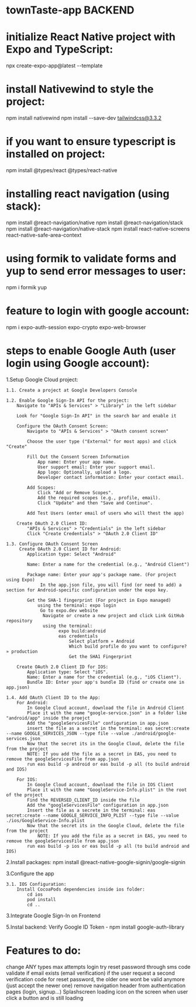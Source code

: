 # townTaste-app BACKEND

<!-- COMMAND INSTRUCTIONS FOR DEVs -->
<!-- NOTE: Always check the official library's documentation -->

# initialize React Native project with Expo and TypeScript:

npx create-expo-app@latest --template

# install Nativewind to style the project:

npm install nativewind
npm install --save-dev tailwindcss@3.3.2

# if you want to ensure typescript is installed on project:

npm install @types/react @types/react-native

# installing react navigation (using stack):

npm install @react-navigation/native
npm install @react-navigation/stack
npm install @react-navigation/native-stack
npm install react-native-screens react-native-safe-area-context

# using formik to validate forms and yup to send error messages to user:

npm i formik yup

# feature to login with google account:

npm i expo-auth-session expo-crypto expo-web-browser

# steps to enable Google Auth (user login using Google account):

1.Setup Google Cloud project:

    1.1. Create a project at Google Developers Console

    1.2. Enable Google Sign-In API for the project:
        Navigate to "APIs & Services" > "Library" in the left sidebar

        Look for "Google Sign-In API" in the search bar and enable it

        Configure the OAuth Consent Screen:
            Navigate to "APIs & Services" > "OAuth consent screen"

            Choose the user type ("External" for most apps) and click "Create"

            Fill Out the Consent Screen Information
                App name: Enter your app name.
                User support email: Enter your support email.
                App logo: Optionally, upload a logo.
                Developer contact information: Enter your contact email.

            Add Scopes:
                Click "Add or Remove Scopes".
                Add the required scopes (e.g., profile, email).
                Click "Update" and then "Save and Continue".

            Add Test Users (enter email of users who will thest the app)

        Create OAuth 2.0 Client ID:
            "APIs & Services" > "Credentials" in the left sidebar
            Click "Create Credentials" > "OAuth 2.0 Client ID"

    1.3. Configure OAuth Consent Screen
         Create OAuth 2.0 Client ID for Android:
            Application type: Select "Android"

            Name: Enter a name for the credential (e.g., "Android Client")

            Package name: Enter your app's package name. (For project using Expo)
                 In the app.json file, you will find (or need to add) a section for Android-specific configuration under the expo key.

            Get the SHA-1 fingerprint (For project in Expo managed)
                using the terminal: expo login
                 Go to expo.dev website
                  Navigate or create a new project and click Link GitHub repository
                  using the terminal:
                        expo build:android
                        eas credentials
                            Select platform » Android
                            Which build profile do you want to configure? » production
                            Get the SHA1 Fingerprint

        Create OAuth 2.0 Client ID for IOS:
            Application type: Select "iOS".
            Name: Enter a name for the credential (e.g., "iOS Client").
            Bundle ID: Enter your app's bundle ID (find or create one in app.json)

    1.4. Add OAuth Client ID to the App:
        For Android:
            In Google Cloud account, download the file in Android Client
            Place it with the name "google-service.json" in a folder like "android/app" inside the proejct
            Add the "googleServicesFile" configuration in app.json
            insert the file as a secret in the terminal: eas secret:create --name GOOGLE_SERVICES_JSON --type file --value ./android/google-services.json
            Now that the secret its in the Google Cloud, delete the file from the project
            NOTE: If you add the file as a secret in EAS, you need to remove the googleServicesFile from app.json
            run eas build -p android or eas build -p all (to build android and IOS)

        For IOS:
            In Google Cloud account, download the file in IOS Client
            Place it with the name "GoogleService-Info.plist" in the root of the project
            Find the REVERSED_CLIENT_ID inside the file
            Add the "googleServicesFile" configuration in app.json
            Insert the file as a secrete in the terminal: eas secret:create --name GOOGLE_SERVICE_INFO_PLIST --type file --value ./ios/GoogleService-Info.plist
            Now that the secret its in the Google Cloud, delete the file from the project
                NOTE: If you add the file as a secret in EAS, you need to remove the googleServicesFile from app.json
            run eas build -p ios or eas build -p all (to build android and IOS)

2.Install packages: npm install @react-native-google-signin/google-signin

3.Configure the app

    3.1. IOS Configuration:
        Install CocoaPods dependencies inside ios folder:
            cd ios
            pod install
            cd ..

3.Integrate Google Sign-In on Frontend

5.Instal backend: Verify Google ID Token - npm install google-auth-library

# Features to do:

change ANY types
max attempts login try
reset password through sms code
validate if email exists (email verification)
if the user request a second verification code for reset password, the older one wont be valid anymore (just accept the newer one)
remove navigation header from authentication pages (login, signup...)
Splashscreen
loading icon on the screen when user click a button and is still loading
